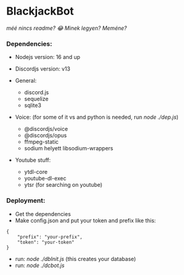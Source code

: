 # BlackjackBot

*méé nincs readme? 😂
Minek legyen?
Meméne?*

### Dependencies:
- Nodejs version: 16 and up
- Discordjs version: v13
- General:
    - discord.js
    - sequelize
    - sqlite3
- Voice: (for some of it vs and python is needed, run *node ./dep.js*)
    - @discordjs/voice
    - @discordjs/opus
    - ffmpeg-static
    - sodium helyett libsodium-wrappers

- Youtube stuff:
    - ytdl-core
    - youtube-dl-exec
    - ytsr (for searching on youtube)

### Deployment:
- Get the dependencies
- Make config.json and put your token and prefix like this:
```
{
    "prefix": "your-prefix",
    "token": "your-token"
}
```
- run: *node ./dbInit.js* (this creates your database)
- run: *node ./dcbot.js*